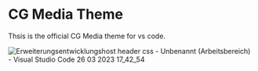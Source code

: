 # CG Media Theme

Thsis is the official CG Media theme for vs code.

![Erweiterungsentwicklungshost  header css - Unbenannt (Arbeitsbereich) - Visual Studio Code 26 03 2023 17_42_54](https://user-images.githubusercontent.com/122671813/227787108-ca81b714-7ae5-4a7b-8be0-89ce78137b42.png)
